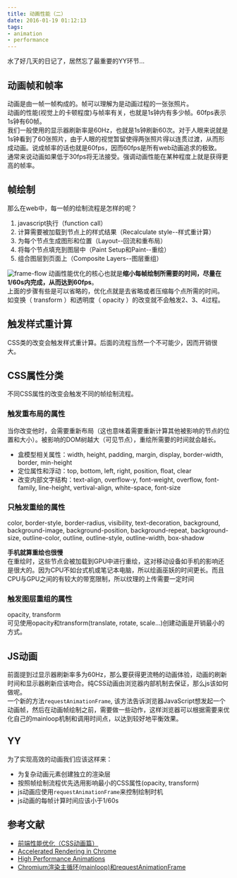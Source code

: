 ```yaml
---
title: 动画性能（二）
date: 2016-01-19 01:12:13
tags:
- animation
- performance
---
```

水了好几天的日记了，居然忘了最重要的YY环节...
## 动画帧和帧率
动画是由一帧一帧构成的。帧可以理解为是动画过程的一张张照片。  
动画的性能(视觉上的卡顿程度)与帧率有关，也就是1s钟内有多少帧。60fps表示1s钟有60帧。  
我们一般使用的显示器刷新率是60Hz，也就是1s钟刷新60次。对于人眼来说就是1s钟看到了60张照片，由于人眼的视觉暂留使得两张照片得以连贯过渡，从而形成动画。说成帧率的话也就是60fps，因而60fps是所有web动画追求的极致。  
通常来说动画如果低于30fps将无法接受。强调动画性能在某种程度上就是获得更高的帧率。

## 帧绘制
那么在web中，每一帧的绘制流程是怎样的呢？

1. javascript执行（function call）
2. 计算需要被加载到节点上的样式结果（Recalculate style--样式重计算） 
3. 为每个节点生成图形和位置（Layout--回流和重布局） 
4. 将每个节点填充到图层中（Paint Setup和Paint--重绘） 
5. 组合图层到页面上（Composite Layers--图层重组）

![frame-flow](http://www.html5rocks.com/en/tutorials/speed/high-performance-animations/devtools-waterfall.jpg)
动画性能优化的核心也就是**缩小每帧绘制所需要的时间，尽量在1/60s内完成，从而达到60fps**。  
上面的步骤有些是可以省略的，优化点就是去省略或者压缩每个点所需的时间。  
如变换（ transform ）和透明度（ opacity ）的改变就不会触发2、3、4过程。
<!-- more -->
## 触发样式重计算
CSS类的改变会触发样式重计算。后面的流程当然一个不可能少，因而开销很大。
## CSS属性分类
不同CSS属性的改变会触发不同的帧绘制流程。
### 触发重布局的属性
当你改变他时，会需要重新布局（这也意味着需要重新计算其他被影响的节点的位置和大小）。被影响的DOM树越大（可见节点），重绘所需要的时间就会越长。

* 盒模型相关属性：width, height, padding, margin, display, border-width, border, min-height
* 定位属性和浮动：top, bottom, left, right, position, float, clear
* 改变内部文字结构：text-align, overflow-y, font-weight, overflow, font-family, line-height, vertival-align, white-space, font-size

### 只触发重绘的属性
color, border-style, border-radius, visibility, text-decoration, background, background-image, background-position, background-repeat, background-size, outline-color, outline, outline-style, outline-width, box-shadow

**手机就算重绘也很慢**  
在重绘时，这些节点会被加载到GPU中进行重绘，这对移动设备如手机的影响还是很大的。因为CPU不如台式机或笔记本电脑，所以绘画巫妖的时间更长。而且CPU与GPU之间的有较大的带宽限制，所以纹理的上传需要一定时间
### 触发图层重组的属性
opacity, transform  
可见使用opacity和transform(translate, rotate, scale...)创建动画是开销最小的方式。

## JS动画
前面提到过显示器刷新率多为60Hz，那么要获得更流畅的动画体验，动画的刷新时间和显示器刷新应该吻合。纯CSS动画由浏览器内部机制去保证，那么js该如何做呢。  
一个新的方法`requestAnimationFrame`, 该方法告诉浏览器JavaScript想发起一个动画帧，然后在动画帧绘制之前，需要做一些动作，这样浏览器可以根据需要来优化自己的mainloop机制和调用时间点，以达到较好地平衡效果。

## YY
为了实现高效的动画我们应该这样来：

* 为复杂动画元素创建独立的渲染层
* 按照帧绘制流程优先选用影响最小的CSS属性(opacity, transform)
* js动画应使用`requestAnimationFrame`来控制绘制时机
* js动画的每帧计算时间应该小于1/60s

## 参考文献
* [前端性能优化（CSS动画篇）](http://www.tuicool.com/articles/NBbQjy3)
* [Accelerated Rendering in Chrome](http://www.html5rocks.com/zh/tutorials/speed/layers/)
* [High Performance Animations](http://www.html5rocks.com/en/tutorials/speed/high-performance-animations/)
* [Chromium渲染主循环(mainloop)和requestAnimationFrame](http://blog.csdn.net/milado_nju/article/details/8101188)